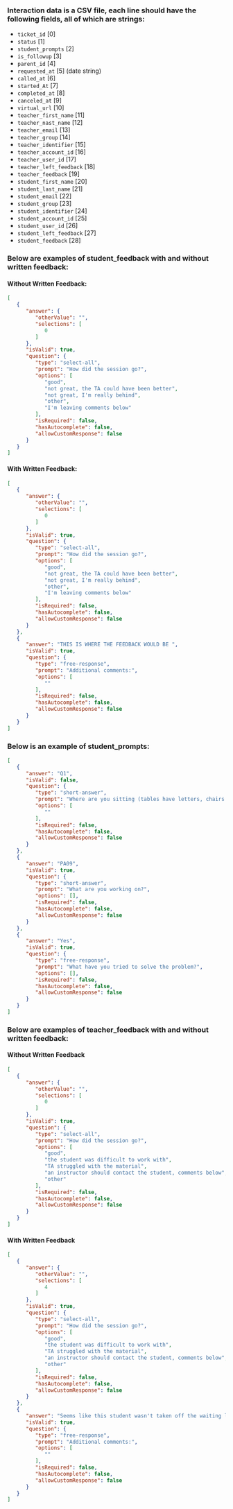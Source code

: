 ### Interaction data is a CSV file, each line should have the following fields, all of which are strings:

- `ticket_id` [0]
- `status` [1]
- `student_prompts` [2]
- `is_followup` [3]
- `parent_id` [4]
- `requested_at` [5] (date string)
- `called_at` [6]
- `started_At` [7]
- `completed_at` [8]
- `canceled_at` [9]
- `virtual_url` [10]
- `teacher_first_name` [11]
- `teacher_nast_name` [12]
- `teacher_email` [13]
- `teacher_group` [14]
- `teacher_identifier` [15]
- `teacher_account_id` [16]
- `teacher_user_id` [17]
- `teacher_left_feedback` [18]
- `teacher_feedback` [19]
- `student_first_name` [20]
- `student_last_name` [21]
- `student_email` [22]
- `student_group` [23]
- `student_identifier` [24]
- `student_account_id` [25]
- `student_user_id` [26]
- `student_left_feedback` [27]
- `student_feedback` [28]

### Below are examples of student_feedback with and without written feedback:

#### Without Written Feedback:

```json
[
   {
      "answer": {
         "otherValue": "",
         "selections": [
            0
         ]
      },
      "isValid": true,
      "question": {
         "type": "select-all",
         "prompt": "How did the session go?",
         "options": [
            "good",
            "not great, the TA could have been better",
            "not great, I'm really behind",
            "other",
            "I'm leaving comments below"
         ],
         "isRequired": false,
         "hasAutocomplete": false,
         "allowCustomResponse": false
      }
   }
]
```

#### With Written Feedback:

```json
[
   {
      "answer": {
         "otherValue": "",
         "selections": [
            0
         ]
      },
      "isValid": true,
      "question": {
         "type": "select-all",
         "prompt": "How did the session go?",
         "options": [
            "good",
            "not great, the TA could have been better",
            "not great, I'm really behind",
            "other",
            "I'm leaving comments below"
         ],
         "isRequired": false,
         "hasAutocomplete": false,
         "allowCustomResponse": false
      }
   },
   {
      "answer": "THIS IS WHERE THE FEEDBACK WOULD BE ",
      "isValid": true,
      "question": {
         "type": "free-response",
         "prompt": "Additional comments:",
         "options": [
            ""
         ],
         "isRequired": false,
         "hasAutocomplete": false,
         "allowCustomResponse": false
      }
   }
]
```

### Below is an example of student_prompts:

```json
[
   {
      "answer": "Q1",
      "isValid": false,
      "question": {
         "type": "short-answer",
         "prompt": "Where are you sitting (tables have letters, chairs have numbers)?",
         "options": [
            ""
         ],
         "isRequired": false,
         "hasAutocomplete": false,
         "allowCustomResponse": false
      }
   },
   {
      "answer": "PA09",
      "isValid": true,
      "question": {
         "type": "short-answer",
         "prompt": "What are you working on?",
         "options": [],
         "isRequired": false,
         "hasAutocomplete": false,
         "allowCustomResponse": false
      }
   },
   {
      "answer": "Yes",
      "isValid": true,
      "question": {
         "type": "free-response",
         "prompt": "What have you tried to solve the problem?",
         "options": [],
         "isRequired": false,
         "hasAutocomplete": false,
         "allowCustomResponse": false
      }
   }
]
```

### Below are examples of teacher_feedback with and without written feedback:

#### Without Written Feedback

```json
[
   {
      "answer": {
         "otherValue": "",
         "selections": [
            0
         ]
      },
      "isValid": true,
      "question": {
         "type": "select-all",
         "prompt": "How did the session go?",
         "options": [
            "good",
            "the student was difficult to work with",
            "TA struggled with the material",
            "an instructor should contact the student, comments below",
            "other"
         ],
         "isRequired": false,
         "hasAutocomplete": false,
         "allowCustomResponse": false
      }
   }
]
```

#### With Written Feedback

```json
[
   {
      "answer": {
         "otherValue": "",
         "selections": [
            4
         ]
      },
      "isValid": true,
      "question": {
         "type": "select-all",
         "prompt": "How did the session go?",
         "options": [
            "good",
            "the student was difficult to work with",
            "TA struggled with the material",
            "an instructor should contact the student, comments below",
            "other"
         ],
         "isRequired": false,
         "hasAutocomplete": false,
         "allowCustomResponse": false
      }
   },
   {
      "answer": "Seems like this student wasn't taken off the waiting list from yesterday",
      "isValid": true,
      "question": {
         "type": "free-response",
         "prompt": "Additional comments:",
         "options": [
            ""
         ],
         "isRequired": false,
         "hasAutocomplete": false,
         "allowCustomResponse": false
      }
   }
]
```
